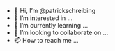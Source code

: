 - 👋 Hi, I’m @patrickschreibing
- 👀 I’m interested in ...
- 🌱 I’m currently learning ...
- 💞️ I’m looking to collaborate on ...
- 📫 How to reach me ...

<!---
patrickschreibing/patrickschreibing is a ✨ special ✨ repository because its `README.md` (this file) appears on your GitHub profile.
You can click the Preview link to take a look at your changes.
--->
